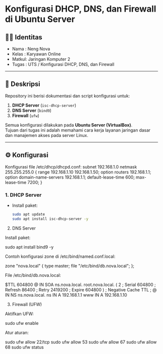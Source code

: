# Konfigurasi DHCP, DNS, dan Firewall di Ubuntu Server

## 👩‍💻 Identitas
- Nama  : Neng Nova  
- Kelas : Karyawan Online  
- Matkul: Jaringan Komputer 2  
- Tugas : UTS / Konfigurasi DHCP, DNS, dan Firewall  

---

## 📌 Deskripsi
Repository ini berisi dokumentasi dan script konfigurasi untuk:
1. **DHCP Server** (`isc-dhcp-server`)
2. **DNS Server** (`bind9`)
3. **Firewall** (`ufw`)

Semua konfigurasi dilakukan pada **Ubuntu Server (VirtualBox)**.  
Tujuan dari tugas ini adalah memahami cara kerja layanan jaringan dasar dan manajemen akses pada server Linux.

---

## ⚙️ Konfigurasi
Konfigurasi file /etc/dhcp/dhcpd.conf:
subnet 192.168.1.0 netmask 255.255.255.0 {
    range 192.168.1.10 192.168.1.50;
    option routers 192.168.1.1;
    option domain-name-servers 192.168.1.1;
    default-lease-time 600;
    max-lease-time 7200;
}

### 1. DHCP Server
- Install paket:
  ```bash
  sudo apt update
  sudo apt install isc-dhcp-server -y

2. DNS Server

Install paket:

sudo apt install bind9 -y


Contoh konfigurasi zone di /etc/bind/named.conf.local:

zone "nova.local" {
    type master;
    file "/etc/bind/db.nova.local";
};


File /etc/bind/db.nova.local:

$TTL    604800
@       IN      SOA     ns.nova.local. root.nova.local. (
                            2         ; Serial
                       604800         ; Refresh
                        86400         ; Retry
                      2419200         ; Expire
                       604800 )       ; Negative Cache TTL
;
@       IN      NS      ns.nova.local.
ns      IN      A       192.168.1.1
www     IN      A       192.168.1.10

3. Firewall (UFW)

Aktifkan UFW:

sudo ufw enable


Atur aturan:

sudo ufw allow 22/tcp
sudo ufw allow 53
sudo ufw allow 67
sudo ufw allow 68
sudo ufw status
